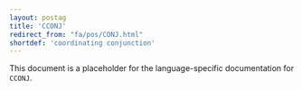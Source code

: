```yaml
---
layout: postag
title: 'CCONJ'
redirect_from: "fa/pos/CONJ.html"
shortdef: 'coordinating conjunction'
---
```


This document is a placeholder for the language-specific documentation
for `CCONJ`.

